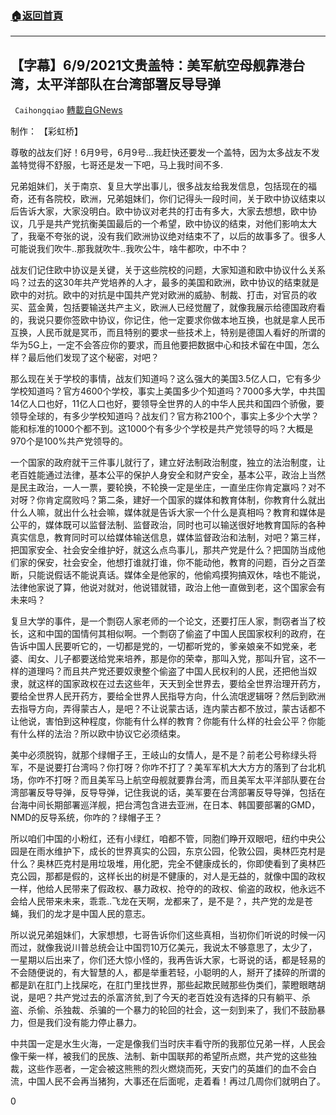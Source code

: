 ###  [:house:返回首頁](https://github.com/ourhimalayas/txt)
---

## 【字幕】6/9/2021文贵盖特：美军航空母舰靠港台湾，太平洋部队在台湾部署反导导弹
` Caihongqiao` [轉載自GNews](https://gnews.org/zh-hans/1310171/)

制作： 【彩虹桥】

尊敬的战友们好！6月9号，6月9号…我赶快还要发一个盖特，因为太多战友不发盖特觉得不舒服，七哥还是发一下吧，马上我时间不多.

兄弟姐妹们，关于南京、复旦大学出事儿，很多战友给我发信息，包括现在的福奇，还有各院校，欧洲，兄弟姐妹们，你们记得头一段时间，关于欧中协议结束以后告诉大家，大家没明白。欧中协议对老共的打击有多大，大家去想想，欧中协议，几乎是共产党抗衡美国最后的一个希望，欧中协议的结束，对他们影响太大了，我毫不夸张的说，没有我们欧洲协议绝对结束不了，以后的故事多了。很多人可能说我们吹牛..那我就吹牛..我吹公牛，啥牛都吹，中不中？

战友们记住欧中协议是关键，关于这些院校的问题，大家知道和欧中协议什么关系吗？过去的这30年共产党培养的人才，最多的美国和欧洲，欧中协议的结束就是欧中的对抗。欧中的对抗是中国共产党对欧洲的威胁、制裁、打击，对官员的收买、蓝金黄，包括要输送共产主义，欧洲人已经觉醒了，就像我展示给德国政府看的，我说只要你签欧中协议，你记住，他一定要求你做本地互换，也就是拿人民币互换，人民币就是冥币，而且特别的要求一些技术上，特别是德国人看好的所谓的华为5G上，一定不会答应你的要求，而且他要把数据中心和技术留在中国，怎么样？最后他们发现了这个秘密，对吧？

那么现在关于学校的事情，战友们知道吗？这么强大的美国3.5亿人口，它有多少学校知道吗？官方4600个学校，事实上美国多少个知道吗？7000多大学，中共国14亿人口也好，11亿人口也好，要领导全世界的人的中华人民共和国四个骄傲，要领导全球的，有多少学校知道吗？战友们？官方称2100个，事实上多少个大学？能和标准的1000个都不到。这1000个有多少个学校是共产党领导的吗？大概是970个是100%共产党领导的。

一个国家的政府就干三件事儿就行了，建立好法制政治制度，独立的法治制度，让老百姓能通过法律，基本公平的保护人身安全和财产安全，基本公平，政治上当然是民主政治，一人一票，要轮换，不轮换一定是坐庄，一直坐庄你肯定赢吗？对不对呀？你肯定腐败吗？第二条，建好一个国家的媒体和教育体制，你教育什么就出什么人嘛，就出什么社会嘛，媒体就是告诉大家一个什么是真相吗？教育和媒体是公平的，媒体既可以监督法制、监督政治，同时也可以输送很好地教育国际的各种真实信息，教育同时可以给媒体输送信息，媒体监督政治和法制，对吧？第三样，把国家安全、社会安全维护好，就这么点鸟事儿，那共产党是什么？把国防当成他们家的保安，社会安全，他想打谁就打谁，你不能动他，教育的问题，百分之百垄断，只能说假话不能说真话。媒体全是他家的，他偷鸡摸狗搞双休，啥也不能说，法律他家说了算，他说对就对，他说错就错，政治上他一直做到老，这个国家会有未来吗？

复旦大学的事件，是一个剽窃人家老师的一个论文，还要打压人家，剽窃者当了校长，这和中国的国情何其相似啊。一个剽窃了偷盗了中国人民国家权利的政府，在告诉中国人民要听它的，一切都是党的，一切都听党的，爹亲娘亲不如党亲，老婆、闺女、儿子都要送给党来培养，那是你的荣幸，那叫入党，那叫升官，这不一样的道理吗？而且共产党还要奴隶整个偷盗了中国人民权利的人民，还把他当奴隶，就这样的国家政权在过去这些年，天天到全世界去，要给全世界治理开药方，要给全世界人民开药方，要给全世界人民指导方向，什么流氓逻辑呀？然后到欧洲去指导方向，弄得蒙古人，是吧？不让说蒙古话，连内蒙古都不放过，蒙古话都不让他说，害怕到这种程度，你能有什么样的教育？你能有什么样的社会公平？你能有什么样的法治？所以欧中协议它必须结束。

美中必须脱钩，就那个绿帽子王，王岐山的女情人，是不是？前老公号称绿头将军，不是说要打台湾吗？你打呀？你咋不打了？美军军机大大方方的落到了台北机场，你咋不打呀？而且美军马上航空母舰就要靠台湾，而且美军太平洋部队要在台湾部署反导导弹，反导导弹，记住我说的话，美军要在台湾部署反导导弹，包括在台海中间长期部署巡洋舰，把台湾包含进去亚洲，在日本、韩国要部署的GMD，NMD的反导系统，你咋的？绿帽子王？

所以咱们中国的小粉红，还有小绿红，咱都不管，同胞们睁开双眼吧，纽约中央公园是在雨水维护下，成长的世界真实的公园，东京公园，伦敦公园，奥林匹克村是什么？奥林匹克村是用垃圾堆，用化肥，完全不健康成长的，你即使看到了奥林匹克公园，那都是假的，这样长出的树是不健康的，对人是无益的，就像中国的政权一样，他给人民带来了假政权、暴力政权、抢夺的的政权、偷盗的政权，他永远不会给人民带来未来，乖乖..飞龙在天啊，龙都来了，是不是？，共产党的龙是苍蝇，我们的龙才是中国人民的意志。

所以说兄弟姐妹们，大家想想，七哥告诉你们这些真相，当初你们听说的时候一闪而过，就像我说川普总统会让中国罚10万亿美元，我说太不够意思了，太少了，一星期以后出来了，你们还大惊小怪的，我再告诉大家，七哥说的话，都是轻易的不会随便说的，有大智慧的人，都是举重若轻，小聪明的人，掰开了揉碎的所谓的都是趴在肛门上找屎吃，在肛门里找世界，那些起欺民贼那些伪类们，蒙瞪眼瞎胡说，是吧？共产党过去的杀富济贫,到了今天的老百姓没有选择的只有躺平、杀盗、杀偷、杀独裁、杀骗的一个暴力的轮回的社会，这一刻到来了，我们不鼓励暴力，但是我们没有能力停止暴力。

中共国一定是水生火海，一定是像我们当时庆丰看守所的我那位兄弟一样，人民会像干柴一样，被我们的民族、法制、新中国联邦的希望所点燃，共产党的这些独裁，这些作恶者，一定会被这熊熊的烈火燃烧而死，天安门的英雄们的血不会白流，中国人民不会再当猪狗，大事还在后面呢，走着看！再过几周你们就明白了。

0
